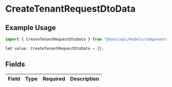 # CreateTenantRequestDtoData

## Example Usage

```typescript
import { CreateTenantRequestDtoData } from "@novu/api/models/components";

let value: CreateTenantRequestDtoData = {};
```

## Fields

| Field       | Type        | Required    | Description |
| ----------- | ----------- | ----------- | ----------- |